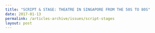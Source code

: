 ```yaml
---
title: "SCRIPT & STAGE: THEATRE IN SINGAPORE FROM THE 50S TO 80S"
date: 2017-01-13
permalink: /articles-archive/issues/script-stages
layout: post
---
```

